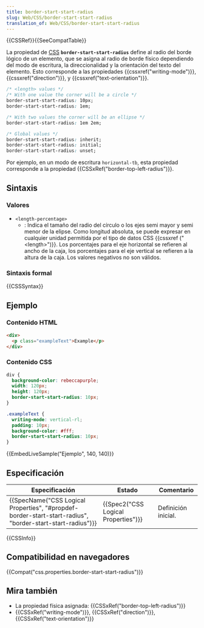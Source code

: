 ```yaml
---
title: border-start-start-radius
slug: Web/CSS/border-start-start-radius
translation_of: Web/CSS/border-start-start-radius
---
```


{{CSSRef}}{{SeeCompatTable}}

La propiedad de [CSS](/es/docs/Web/CSS) **`border-start-start-radius`** define al radio del borde lógico de un elemento, que se asigna al radio de borde físico dependiendo del modo de escritura, la direccionalidad y la orientación del texto del elemento. Esto corresponde a las propiedades {{cssxref("writing-mode")}}, {{cssxref("direction")}}, y {{cssxref("text-orientation")}}.

```css
/* <length> values */
/* With one value the corner will be a circle */
border-start-start-radius: 10px;
border-start-start-radius: 1em;

/* With two values the corner will be an ellipse */
border-start-start-radius: 1em 2em;

/* Global values */
border-start-start-radius: inherit;
border-start-start-radius: initial;
border-start-start-radius: unset;
```

Por ejemplo, en un modo de escritura `horizontal-tb`, esta propiedad corresponde a la propiedad {{CSSxRef("border-top-left-radius")}}.

## Sintaxis

### Valores

- `<length-percentage>`
  - : Indica el tamaño del radio del círculo o los ejes semi mayor y semi menor de la elipse. Como longitud absoluta, se puede expresar en cualquier unidad permitida por el tipo de datos CSS {{cssxref ("&lt;length&gt;")}}. Los porcentajes para el eje horizontal se refieren al ancho de la caja, los porcentajes para el eje vertical se refieren a la altura de la caja. Los valores negativos no son válidos.

### Sintaxis formal

{{CSSSyntax}}

## Ejemplo

### Contenido HTML

```html
<div>
  <p class="exampleText">Example</p>
</div>
```

### Contenido CSS

```css
div {
  background-color: rebeccapurple;
  width: 120px;
  height: 120px;
  border-start-start-radius: 10px;
}

.exampleText {
  writing-mode: vertical-rl;
  padding: 10px;
  background-color: #fff;
  border-start-start-radius: 10px;
}
```

{{EmbedLiveSample("Ejemplo", 140, 140)}}

## Especificación

| Especificación                                                                                                                               | Estado                                           | Comentario          |
| -------------------------------------------------------------------------------------------------------------------------------------------- | ------------------------------------------------ | ------------------- |
| {{SpecName("CSS Logical Properties", "#propdef-border-start-start-radius", "border-start-start-radius")}} | {{Spec2("CSS Logical Properties")}} | Definición inicial. |

{{CSSInfo}}

## Compatibilidad en navegadores

{{Compat("css.properties.border-start-start-radius")}}

## Mira también

- La propiedad física asignada: {{CSSxRef("border-top-left-radius")}}
- {{CSSxRef("writing-mode")}}, {{CSSxRef("direction")}}, {{CSSxRef("text-orientation")}}
